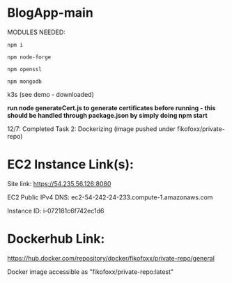 # BlogApp-main

MODULES NEEDED:

```
npm i

npm node-forge

npm openssl

npm mongodb

```

k3s (see demo - downloaded)

**__run node generateCert.js to generate certificates before running - this should be handled through package.json by simply doing npm start__**

12/7: Completed Task 2: Dockerizing (image pushed under fikofoxx/private-repo)

# EC2 Instance Link(s):

Site link: https://54.235.56.126:8080

EC2 Public IPv4 DNS: ec2-54-242-24-233.compute-1.amazonaws.com

Instance ID: i-072181c6f742ec1d6

# Dockerhub Link:

https://hub.docker.com/repository/docker/fikofoxx/private-repo/general

Docker image accessible as "fikofoxx/private-repo:latest"